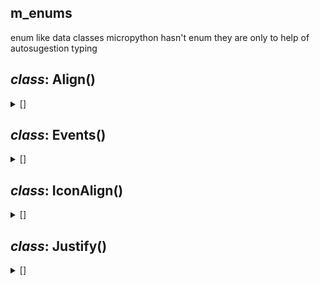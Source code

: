 ## m_enums
enum like data classes
micropython hasn't enum
they are only to help of autosugestion typing

## *class*:  Align()

<details><summary>[]</summary>

  ```python
class Align: 
    LEFT = 'left'
    RIGHT = 'right'
    CENTER = 'center'
    NONE = None

  ```

</details>




## *class*:  Events()

<details><summary>[]</summary>

  ```python
class Events:
    
    CLICK = 'click'

  ```

</details>




## *class*:  IconAlign()

<details><summary>[]</summary>

  ```python
class IconAlign:
    LEFT = 'row'
    RIGHT = 'row-reverse'
    TOP = 'column'
    BOTTOM = 'column-reverse'
    NONE = ''

  ```

</details>




## *class*:  Justify()

<details><summary>[]</summary>

  ```python
class Justify:
    
    START:str = 'flex-start'
    END:str = 'flex-end'
    CENTER:str = 'center'
    BETWEEN:str = 'space-between'
    AROUND:str = 'space-around'
    EVENLY:str = 'space-evenly'
    LEFT:str = 'left'
    RIGHT:str = 'right'

  ```

</details>






